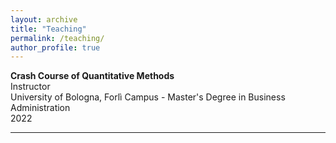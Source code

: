 ```yaml
---
layout: archive
title: "Teaching"
permalink: /teaching/
author_profile: true
---
```


**Crash Course of Quantitative Methods** <br>
Instructor <br>
University of Bologna, Forlì Campus -
Master's Degree in Business Administration <br>
2022

---
